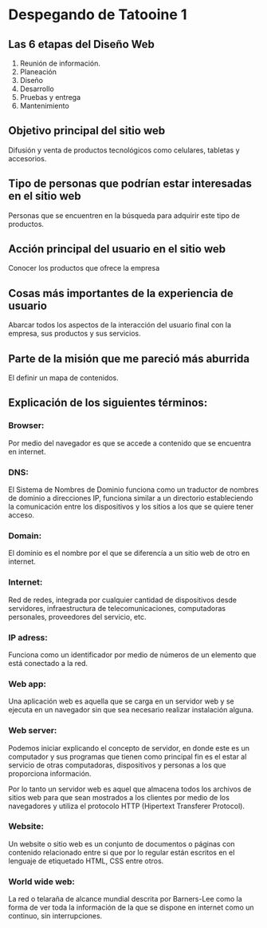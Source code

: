 # Despegando de Tatooine 1

## Las 6 etapas del Diseño Web

1. Reunión de información. 
2. Planeación
3. Diseño 
4. Desarrollo
5. Pruebas y entrega
6. Mantenimiento

## Objetivo principal del sitio web 

Difusión y venta de productos tecnológicos como celulares, tabletas y accesorios.

## Tipo de personas que podrían estar interesadas en el sitio web

Personas que se encuentren en la búsqueda para adquirir este tipo de productos.

## Acción principal del usuario en el sitio web

Conocer los productos que ofrece la empresa

## Cosas más importantes de la experiencia de usuario

Abarcar todos los aspectos de la interacción del usuario final con la empresa, sus productos y sus servicios.

## Parte de la misión que me pareció más aburrida

El definir un mapa de contenidos.


## Explicación de los siguientes términos:


### Browser: 

Por medio del navegador es que se accede a contenido que se encuentra en internet.

### DNS:

El Sistema de Nombres de Dominio funciona como un traductor de nombres de dominio a direcciones IP, funciona similar a un directorio estableciendo la comunicación entre los dispositivos y los sitios a los que se quiere tener acceso.

### Domain:

El dominio es el nombre por el que se diferencía a un sitio web de otro en internet.

### Internet:

Red de redes, integrada por cualquier cantidad de dispositivos desde servidores, infraestructura de telecomunicaciones, computadoras personales, proveedores del servicio, etc.

### IP adress:

Funciona como un identificador por medio de números de un elemento que está conectado a la red.

### Web app:

Una aplicación web es aquella que se carga en un servidor web y se ejecuta en un navegador sin que sea necesario realizar instalación alguna.

### Web server:

Podemos iniciar explicando el concepto de servidor, en donde este es un computador y sus programas que tienen como principal fin es el estar al servicio de otras computadoras, dispositivos y personas a los que proporciona información.

Por lo tanto un servidor web es aquel que almacena todos los archivos de sitios web para que sean mostrados a los clientes por medio de los navegadores y utiliza el protocolo HTTP (Hipertext Transferer Protocol).

### Website:

Un website o sitio web es un conjunto de documentos o páginas con contenido relacionado entre si que por lo regular están escritos en el lenguaje de etiquetado HTML, CSS entre otros.

### World wide web:

La red o telaraña de alcance mundial descrita por Barners-Lee como la forma de ver toda la información de la que se dispone en internet como un continuo, sin interrupciones.